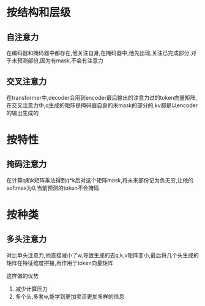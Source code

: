 # 按结构和层级
## 自注意力
在编码器和掩码器中都存在,他关注自身,在掩码器中,他先出现,关注已完成部分,对于未预测部份,因为有mask,不会有注意力

## 交叉注意力
在transformer中,decoder会用到encoder最后输出的注意力过的token向量矩阵,在交叉注意力中,q生成的矩阵是掩码器自身的未mask的部分的,kv都是以encoder的输出生成的

# 按特性

## 掩码注意力

在计算q和k矩阵乘法得到q*k后对这个矩阵mask,将未来部份记为负无穷,让他的softmax为0,当前预测的token不会掩码

# 按种类
## 多头注意力
对比单头注意力,他直接减小了w,导致生成的去q,k,v矩阵变小,最后将几个头生成的矩阵在特征维度拼接,再作用于token向量矩阵

这样做的优势

1. 减少计算压力
2. 多个头,多套w,能学到更加灵活更加多样的信息

